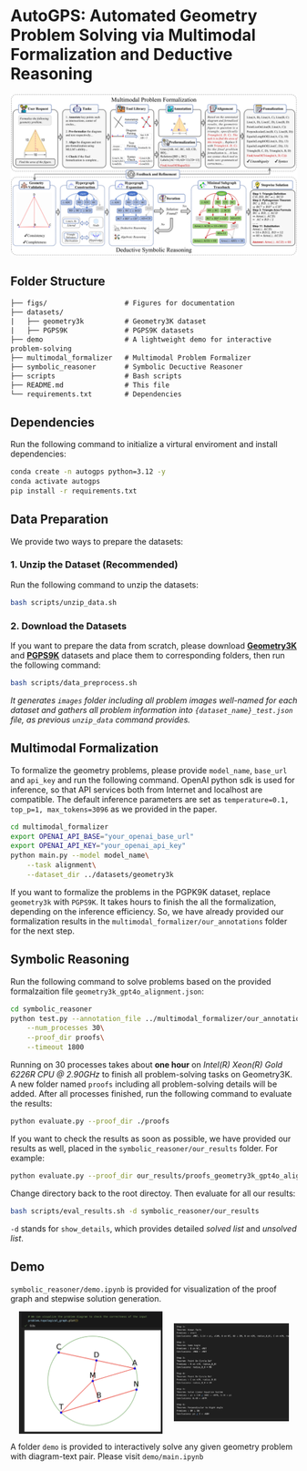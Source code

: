 # AutoGPS: Automated Geometry Problem Solving via Multimodal Formalization and Deductive Reasoning

![framework](./figs/framework.png)


## Folder Structure

```
├── figs/                   # Figures for documentation
├── datasets/           
|   ├── geometry3k          # Geometry3K dataset
|   ├── PGPS9K              # PGPS9K datasets
├── demo                    # A lightweight demo for interactive problem-solving
├── multimodal_formalizer   # Multimodal Problem Formalizer
├── symbolic_reasoner       # Symbolic Decuctive Reasoner
├── scripts                 # Bash scripts
├── README.md               # This file
└── requirements.txt        # Dependencies
```

## Dependencies

Run the following command to initialize a virtural enviroment and install dependencies:
```bash
conda create -n autogps python=3.12 -y
conda activate autogps
pip install -r requirements.txt
```

## Data Preparation

We provide two ways to prepare the datasets:


### 1. Unzip the Dataset (Recommended)

Run the following command to unzip the datasets:

```bash
bash scripts/unzip_data.sh
```


### 2. Download the Datasets

If you want to prepare the data from scratch, please download [**Geometry3K**](https://github.com/lupantech/InterGPS/tree/main) and [**PGPS9K**](https://nlpr.ia.ac.cn/databases/CASIA-PGPS9K/index.html) datasets and place them to corresponding folders, then run the following command:

```bash
bash scripts/data_preprocess.sh
```

*It generates `images` folder including all problem images well-named for each dataset and gathers all problem information into `{dataset_name}_test.json` file, as previous `unzip_data` command provides.*


## Multimodal Formalization

To formalize the geometry problems,
please provide `model_name`, `base_url` and `api_key` and run the following command.
OpenAI python sdk is used for inference, so that API services both from Internet and localhost are compatible.
The default inference parameters are set as `temperature=0.1, top_p=1, max_tokens=3096` as we provided in the paper.

```bash
cd multimodal_formalizer
export OPENAI_API_BASE="your_openai_base_url"
export OPENAI_API_KEY="your_openai_api_key"
python main.py --model model_name\
    --task alignment\
    --dataset_dir ../datasets/geometry3k
```

If you want to formalize the problems in the PGPK9K dataset, replace `geometry3k` with `PGPS9K`. It takes hours to finish the all the formalization, depending on the inference efficiency. So, we have already provided our formalization results in the `multimodal_formalizer/our_annotations` folder for the next step.


## Symbolic Reasoning

Run the following command to solve problems based on the provided formalzaition file ``geometry3k_gpt4o_alignment.json``:

```bash
cd symbolic_reasoner
python test.py --annotation_file ../multimodal_formalizer/our_annotations/geometry3k_gpt4o_alignment.json\
    --num_processes 30\
    --proof_dir proofs\
    --timeout 1800
```

Running on 30 processes takes about **one hour** on *Intel(R) Xeon(R) Gold 6226R CPU @ 2.90GHz* to finish all problem-solving tasks on Geometry3K.
A new folder named `proofs` including all problem-solving details will be added. After all processes finished, run the following command to evaluate the results:

```bash
python evaluate.py --proof_dir ./proofs
```

If you want to check the results as soon as possible, we have provided our results as well, placed in the `symbolic_reasoner/our_results` folder. For example:

```bash
python evaluate.py --proof_dir our_results/proofs_geometry3k_gpt4o_alignment --show_details
```

Change directory back to the root directoy. Then evaluate for all our results:
```bash
bash scripts/eval_results.sh -d symbolic_reasoner/our_results
```

`-d` stands for `show_details`, which provides detailed *solved list* and *unsolved list*.

## Demo

`symbolic_reasoner/demo.ipynb` is provided for visualization of the proof graph and stepwise solution generation.

<div style="display: flex; justify-content: center; align-items: center; gap: 20px;">
    <img src="./figs/demo_diagram.png" alt="Demo Diagram" style="width: 50%; height: auto; object-fit: contain;">
    <img src="./figs/demo_proof.png" alt="Demo Proof" style="width: 40%; height: auto; object-fit: contain;">
</div>

A folder `demo` is provided to interactively solve any given geometry problem with diagram-text pair. Please visit `demo/main.ipynb`